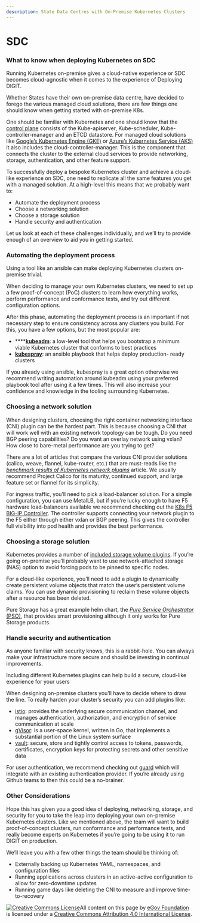 ```yaml
---
description: State Data Centres with On-Premise Kubernetes Clusters
---
```


# SDC

### What to know when deploying Kubernetes on SDC

Running Kubernetes on-premise gives a cloud-native experience or SDC becomes cloud-agnostic when it comes to the experience of Deploying DIGIT.

Whether States have their own on-premise data centre, have decided to forego the various managed cloud solutions, there are few things one should know when getting started with on-premise K8s.

One should be familiar with Kubernetes and one should know that the [control plane](https://kubernetes.io/docs/concepts/overview/components/#master-components) consists of the Kube-apiserver, Kube-scheduler, Kube-controller-manager and an ETCD datastore. For managed cloud solutions like [Google’s Kubernetes Engine (GKE)](https://cloud.google.com/kubernetes-engine/) or [Azure’s Kubernetes Service (AKS)](https://azure.microsoft.com/en-us/services/kubernetes-service/) it also includes the cloud-controller-manager. This is the component that connects the cluster to the external cloud services to provide networking, storage, authentication, and other feature support.

To successfully deploy a bespoke Kubernetes cluster and achieve a cloud-like experience on SDC, one need to replicate all the same features you get with a managed solution. At a high-level this means that we probably want to:

* Automate the deployment process
* Choose a networking solution
* Choose a storage solution
* Handle security and authentication

Let us look at each of these challenges individually, and we’ll try to provide enough of an overview to aid you in getting started.

### Automating the deployment process

Using a tool like an ansible can make deploying Kubernetes clusters on-premise trivial.

When deciding to manage your own Kubernetes clusters, we need to set up a few proof-of-concept (PoC) clusters to learn how everything works, perform performance and conformance tests, and try out different configuration options.

After this phase, automating the deployment process is an important if not necessary step to ensure consistency across any clusters you build. For this, you have a few options, but the most popular are:

* \*\*\*\*[**kubeadm**](https://kubernetes.io/docs/reference/setup-tools/kubeadm/kubeadm/): a low-level tool that helps you bootstrap a minimum viable Kubernetes cluster that conforms to best practices
* [**kubespray**](https://github.com/kubernetes-sigs/kubespray): an ansible playbook that helps deploy production- ready clusters

If you already using ansible, kubespray is a great option otherwise we recommend writing automation around kubeadm using your preferred playbook tool after using it a few times. This will also increase your confidence and knowledge in the tooling surrounding Kubernetes.

### Choosing a network solution

When designing clusters, choosing the right container networking interface (CNI) plugin can be the hardest part. This is because choosing a CNI that will work well with an existing network topology can be tough. Do you need BGP peering capabilities? Do you want an overlay network using vxlan? How close to bare-metal performance are you trying to get?

There are a lot of articles that compare the various CNI provider solutions (calico, weave, flannel, kube-router, etc.) that are must-reads like the [_benchmark results of Kubernetes network plugins_](https://itnext.io/benchmark-results-of-kubernetes-network-plugins-cni-over-10gbit-s-network-updated-april-2019-4a9886efe9c4) article. We usually recommend Project Calico for its maturity, continued support, and large feature set or flannel for its simplicity.

For ingress traffic, you’ll need to pick a load-balancer solution. For a simple configuration, you can use MetalLB, but if you’re lucky enough to have F5 hardware load-balancers available we recommend checking out the [K8s F5 BIG-IP Controller](https://clouddocs.f5.com/containers/v2/kubernetes/). The controller supports connecting your network plugin to the F5 either through either vxlan or BGP peering. This gives the controller full visibility into pod health and provides the best performance.

### Choosing a storage solution

Kubernetes provides a number of [included storage volume plugins](https://kubernetes.io/docs/concepts/storage/storage-classes/#provisioner). If you’re going on-premise you’ll probably want to use network-attached storage (NAS) option to avoid forcing pods to be pinned to specific nodes.

For a cloud-like experience, you’ll need to add a plugin to dynamically create persistent volume objects that match the user’s persistent volume claims. You can use dynamic provisioning to reclaim these volume objects after a resource has been deleted.

Pure Storage has a great example helm chart, the [_Pure Service Orchestrator_ (PSO)](https://github.com/purestorage/helm-charts), that provides smart provisioning although it only works for Pure Storage products.

### Handle security and authentication

As anyone familiar with security knows, this is a rabbit-hole. You can always make your infrastructure more secure and should be investing in continual improvements.

Including different Kubernetes plugins can help build a secure, cloud-like experience for your users

When designing on-premise clusters you’ll have to decide where to draw the line. To really harden your cluster’s security you can add plugins like:

* [istio](https://istio.io/): provides the underlying secure communication channel, and manages authentication, authorization, and encryption of service communication at scale
* [gVisor](https://github.com/google/gvisor): is a user-space kernel, written in Go, that implements a substantial portion of the Linux system surface
* [vault](https://www.vaultproject.io/docs/): secure, store and tightly control access to tokens, passwords, certificates, encryption keys for protecting secrets and other sensitive data

For user authentication, we recommend checking out [guard](https://github.com/appscode/guard) which will integrate with an existing authentication provider. If you’re already using Github teams to then this could be a no-brainer.

### Other Considerations

Hope this has given you a good idea of deploying, networking, storage, and security for you to take the leap into deploying your own on-premise Kubernetes clusters. Like we mentioned above, the team will want to build proof-of-concept clusters, run conformance and performance tests, and really become experts on Kubernetes if you’re going to be using it to run DIGIT on production.

We’ll leave you with a few other things the team should be thinking of:

* Externally backing up Kubernetes YAML, namespaces, and configuration files
* Running applications across clusters in an active-active configuration to allow for zero-downtime updates
* Running game days like deleting the CNI to measure and improve time-to-recovery

[![Creative Commons License](https://i.creativecommons.org/l/by/4.0/80x15.png)​](http://creativecommons.org/licenses/by/4.0/)All content on this page by [eGov Foundation](https://egov.org.in/) is licensed under a [Creative Commons Attribution 4.0 International License](http://creativecommons.org/licenses/by/4.0/).

